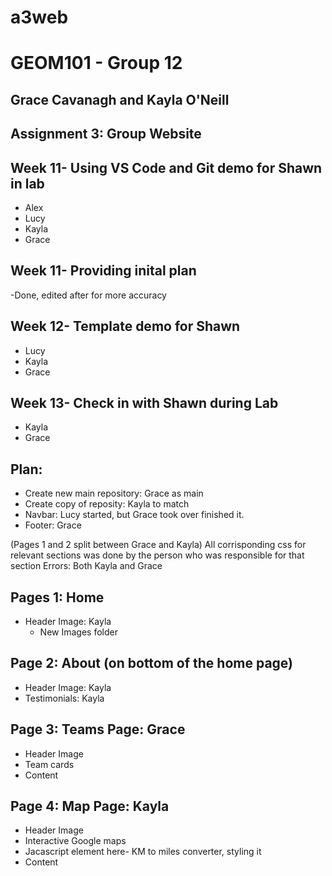 # a3web
# GEOM101 - Group 12
## Grace Cavanagh and Kayla O'Neill
## Assignment 3: Group Website


## Week 11- Using VS Code and Git demo for Shawn in lab 
- Alex
- Lucy
- Kayla
- Grace

## Week 11- Providing inital plan 
-Done, edited after for more accuracy 

## Week 12- Template demo for Shawn
- Lucy
- Kayla
- Grace

## Week 13- Check in with Shawn during Lab
- Kayla
- Grace

## Plan:
- Create new main repository: Grace as main
- Create copy of reposity: Kayla to match
- Navbar: Lucy started, but Grace took over finished it. 
- Footer: Grace

(Pages 1 and 2 split between Grace and Kayla) 
All corrisponding css for relevant sections was done by the person who was responsible for that section
Errors: Both Kayla and Grace

## Pages 1: Home 
- Header Image: Kayla 
    - New Images folder 

## Page 2: About (on bottom of the home page)
- Header Image: Kayla
- Testimonials: Kayla 

## Page 3: Teams Page: Grace
- Header Image
- Team cards
- Content

## Page 4: Map Page: Kayla
- Header Image
- Interactive Google maps
- Jacascript element here- KM to miles converter, styling it
- Content
